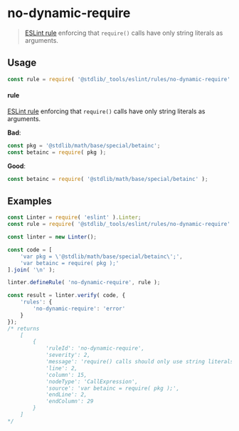 <!--

@license Apache-2.0

Copyright (c) 2018 The Stdlib Authors.

Licensed under the Apache License, Version 2.0 (the "License");
you may not use this file except in compliance with the License.
You may obtain a copy of the License at

   http://www.apache.org/licenses/LICENSE-2.0

Unless required by applicable law or agreed to in writing, software
distributed under the License is distributed on an "AS IS" BASIS,
WITHOUT WARRANTIES OR CONDITIONS OF ANY KIND, either express or implied.
See the License for the specific language governing permissions and
limitations under the License.

-->

# no-dynamic-require

> [ESLint rule][eslint-rules] enforcing that `require()` calls have only string literals as arguments.

<section class="intro">

</section>

<!-- /.intro -->

<section class="usage">

## Usage

```javascript
const rule = require( '@stdlib/_tools/eslint/rules/no-dynamic-require' );
```

#### rule

[ESLint rule][eslint-rules] enforcing that `require()` calls have only string literals as arguments.

**Bad**:

<!-- eslint-disable stdlib/no-dynamic-require -->

```javascript
const pkg = '@stdlib/math/base/special/betainc';
const betainc = require( pkg );
```

**Good**:

```javascript
const betainc = require( '@stdlib/math/base/special/betainc' );
```

</section>

<!-- /.usage -->

<section class="examples">

## Examples

<!-- eslint no-undef: "error" -->

```javascript
const Linter = require( 'eslint' ).Linter;
const rule = require( '@stdlib/_tools/eslint/rules/no-dynamic-require' );

const linter = new Linter();

const code = [
    'var pkg = \'@stdlib/math/base/special/betainc\';',
    'var betainc = require( pkg );'
].join( '\n' );

linter.defineRule( 'no-dynamic-require', rule );

const result = linter.verify( code, {
    'rules': {
        'no-dynamic-require': 'error'
    }
});
/* returns
    [
        {
            'ruleId': 'no-dynamic-require',
            'severity': 2,
            'message': 'require() calls should only use string literals',
            'line': 2,
            'column': 15,
            'nodeType': 'CallExpression',
            'source': 'var betainc = require( pkg );',
            'endLine': 2,
            'endColumn': 29
        }
    ]
*/
```

</section>

<!-- /.examples -->

<!-- Section for related `stdlib` packages. Do not manually edit this section, as it is automatically populated. -->

<section class="related">

</section>

<!-- /.related -->

<!-- Section for all links. Make sure to keep an empty line after the `section` element and another before the `/section` close. -->

<section class="links">

[eslint-rules]: https://eslint.org/docs/developer-guide/working-with-rules

</section>

<!-- /.links -->
